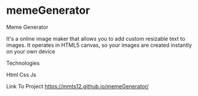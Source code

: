 # memeGenerator

Meme Generator 

It's a online image maker that allows you to add custom resizable text to images. It operates in HTML5 canvas, so your images are created instantly on your own device

Technologies

Html Css Js 

Link To Project 
https://mmts12.github.io/memeGenerator/
